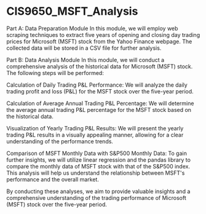 # CIS9650_MSFT_Analysis

Part A: Data Preparation Module
In this module, we will employ web scraping techniques to extract five years of opening and closing day trading prices for Microsoft (MSFT) stock from the Yahoo Finance webpage. The collected data will be stored in a CSV file for further analysis.

Part B: Data Analysis Module
In this module, we will conduct a comprehensive analysis of the historical data for Microsoft (MSFT) stock. The following steps will be performed:

Calculation of Daily Trading P&L Performance: We will analyze the daily trading profit and loss (P&L) for the MSFT stock over the five-year period.

Calculation of Average Annual Trading P&L Percentage: We will determine the average annual trading P&L percentage for the MSFT stock based on the historical data.

Visualization of Yearly Trading P&L Results: We will present the yearly trading P&L results in a visually appealing manner, allowing for a clear understanding of the performance trends.

Comparison of MSFT Monthly Data with S&P500 Monthly Data: To gain further insights, we will utilize linear regression and the pandas library to compare the monthly data of MSFT stock with that of the S&P500 index. This analysis will help us understand the relationship between MSFT's performance and the overall market.

By conducting these analyses, we aim to provide valuable insights and a comprehensive understanding of the trading performance of Microsoft (MSFT) stock over the five-year period.
